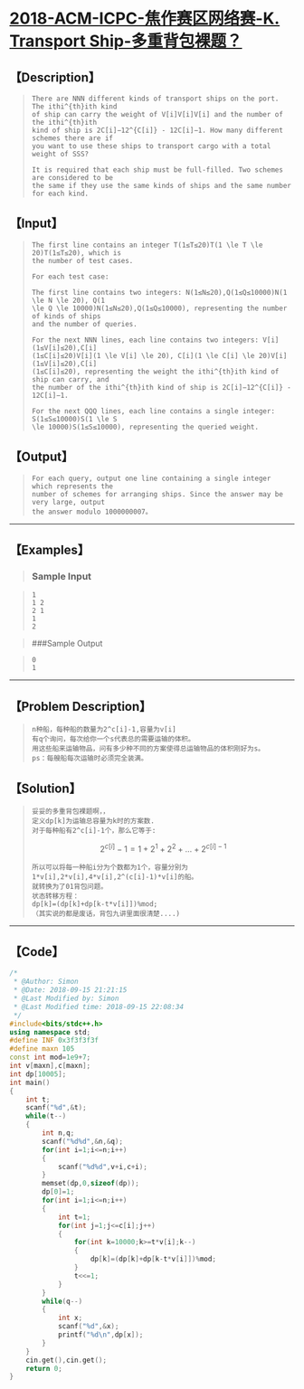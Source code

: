 #  [2018-ACM-ICPC-焦作赛区网络赛-K. Transport Ship-多重背包裸题？](https://nanti.jisuanke.com/t/31720)



## 【Description】

> ```
> There are NNN different kinds of transport ships on the port. The ithi^{th}ith kind 
> of ship can carry the weight of V[i]V[i]V[i] and the number of the ithi^{th}ith 
> kind of ship is 2C[i]−12^{C[i]} - 12C[i]−1. How many different schemes there are if
> you want to use these ships to transport cargo with a total weight of SSS?
> 
> It is required that each ship must be full-filled. Two schemes are considered to be
> the same if they use the same kinds of ships and the same number for each kind.
> ```

## 【Input】

> ```
> The first line contains an integer T(1≤T≤20)T(1 \le T \le 20)T(1≤T≤20), which is 
> the number of test cases.
> 
> For each test case:
> 
> The first line contains two integers: N(1≤N≤20),Q(1≤Q≤10000)N(1 \le N \le 20), Q(1
> \le Q \le 10000)N(1≤N≤20),Q(1≤Q≤10000), representing the number of kinds of ships
> and the number of queries.
> 
> For the next NNN lines, each line contains two integers: V[i](1≤V[i]≤20),C[i]
> (1≤C[i]≤20)V[i](1 \le V[i] \le 20), C[i](1 \le C[i] \le 20)V[i](1≤V[i]≤20),C[i]
> (1≤C[i]≤20), representing the weight the ithi^{th}ith kind of ship can carry, and
> the number of the ithi^{th}ith kind of ship is 2C[i]−12^{C[i]} - 12C[i]−1.
> 
> For the next QQQ lines, each line contains a single integer: S(1≤S≤10000)S(1 \le S
> \le 10000)S(1≤S≤10000), representing the queried weight.
> ```

## 【Output】

> ```
> For each query, output one line containing a single integer which represents the
> number of schemes for arranging ships. Since the answer may be very large, output
> the answer modulo 1000000007。
> ```

------



## 【Examples】 

> ### Sample Input

> ```
> 1
> 1 2
> 2 1
> 1
> 2
> ```

> ###Sample Output

> ```
> 0
> 1
> ```

------



## 【Problem Description】

> ```
> n种船，每种船的数量为2^c[i]-1,容量为v[i]
> 有q个询问，每次给你一个s代表总的需要运输的体积。
> 用这些船来运输物品，问有多少种不同的方案使得总运输物品的体积刚好为s。
> ps：每艘船每次运输时必须完全装满。
> ```

## 【Solution】

> ```
> 妥妥的多重背包裸题啊，，
> 定义dp[k]为运输总容量为k时的方案数.
> 对于每种船有2^c[i]-1个，那么它等于:
> ```
>
> $$
> 2^{c[i]}-1=1+2^1+2^2+\dots+2^{c[i]-1}
> $$
>
> ```
> 所以可以将每一种船i分为个数都为1个，容量分别为1*v[i],2*v[i],4*v[i],2^(c[i]-1)*v[i]的船。
> 就转换为了01背包问题。
> 状态转移方程：
> dp[k]=(dp[k]+dp[k-t*v[i]])%mod;
> （其实说的都是废话，背包九讲里面很清楚....)
> ```

------



## 【Code】

```c++
/*
 * @Author: Simon 
 * @Date: 2018-09-15 21:21:15 
 * @Last Modified by: Simon
 * @Last Modified time: 2018-09-15 22:08:34
 */
#include<bits/stdc++.h>
using namespace std;
#define INF 0x3f3f3f3f
#define maxn 105
const int mod=1e9+7;
int v[maxn],c[maxn];
int dp[10005];
int main()
{
    int t;
    scanf("%d",&t);
    while(t--)
    {
        int n,q;
        scanf("%d%d",&n,&q);
        for(int i=1;i<=n;i++)
        {
            scanf("%d%d",v+i,c+i);
        }
        memset(dp,0,sizeof(dp));
        dp[0]=1;
        for(int i=1;i<=n;i++)
        {
            int t=1;
            for(int j=1;j<=c[i];j++)
            {
                for(int k=10000;k>=t*v[i];k--)
                {
                    dp[k]=(dp[k]+dp[k-t*v[i]])%mod;
                }
                t<<=1;
            }
        }
        while(q--)
        {
            int x;
            scanf("%d",&x);
            printf("%d\n",dp[x]);
        }
    }
    cin.get(),cin.get();
    return 0;
}
```
